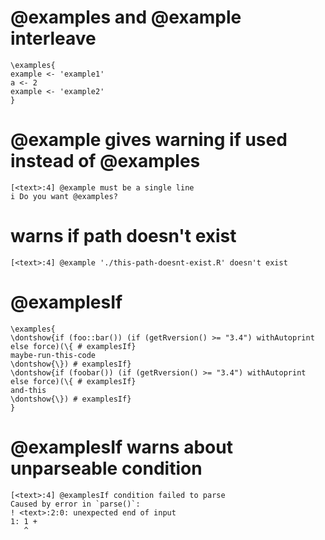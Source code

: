 # @examples and @example interleave

    \examples{
    example <- 'example1'
    a <- 2
    example <- 'example2'
    } 

# @example gives warning if used instead of @examples

    [<text>:4] @example must be a single line
    i Do you want @examples?

# warns if path doesn't exist

    [<text>:4] @example './this-path-doesnt-exist.R' doesn't exist

# @examplesIf

    \examples{
    \dontshow{if (foo::bar()) (if (getRversion() >= "3.4") withAutoprint else force)(\{ # examplesIf}
    maybe-run-this-code
    \dontshow{\}) # examplesIf}
    \dontshow{if (foobar()) (if (getRversion() >= "3.4") withAutoprint else force)(\{ # examplesIf}
    and-this
    \dontshow{\}) # examplesIf}
    } 

# @examplesIf warns about unparseable condition

    [<text>:4] @examplesIf condition failed to parse
    Caused by error in `parse()`:
    ! <text>:2:0: unexpected end of input
    1: 1 +
       ^

